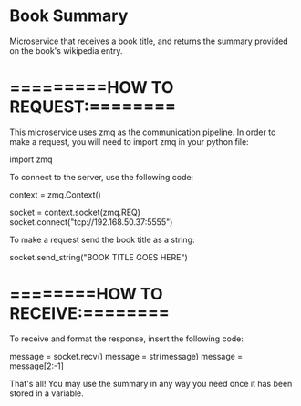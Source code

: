# Book Summary
Microservice that receives a book title, and returns the summary provided on the book's wikipedia entry.

# =========HOW TO REQUEST:========

This microservice uses zmq as the communication pipeline. In order to make a request, you will need to import zmq in your python file:

import zmq

To connect to the server, use the following code:

context = zmq.Context()

socket = context.socket(zmq.REQ)
socket.connect("tcp://192.168.50.37:5555")

To make a request send the book title as a string:

socket.send_string("BOOK TITLE GOES HERE")

# ========HOW TO RECEIVE:========

To receive and format the response, insert the following code:

message = socket.recv()
message = str(message)
message = message[2:-1]

That's all! You may use the summary in any way you need once it has been stored in a variable. 
